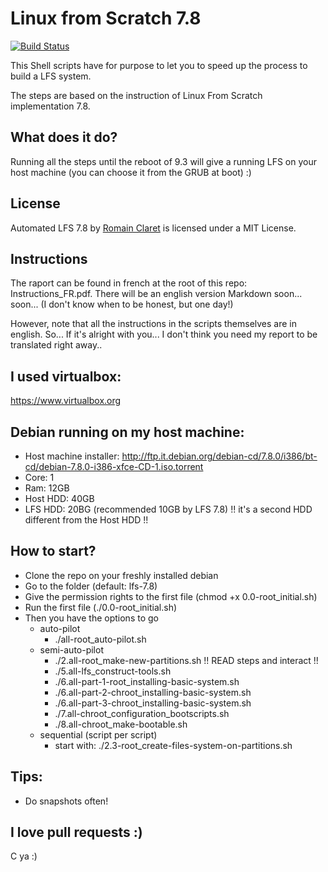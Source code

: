 # Linux from Scratch 7.8
[![Build Status](https://travis-ci.org/Rocla/lfs-7.8.svg?branch=master)](https://travis-ci.org/Rocla/lfs-7.8)

This Shell scripts have for purpose to let you to speed up the process to build a LFS system.

The steps are based on the instruction of Linux From Scratch implementation 7.8.

## What does it do?
Running all the steps until the reboot of 9.3 will give a running LFS on your host machine (you can choose it from the GRUB at boot) :)

## License

Automated LFS 7.8 by [Romain Claret](http://romainclaret.com) is licensed under a MIT License.

## Instructions
The raport can be found in french at the root of this repo: Instructions_FR.pdf.
There will be an english version Markdown soon... soon... (I don't know when to be honest, but one day!)

However, note that all the instructions in the scripts themselves are in english. So... If it's alright with you... I don't think you need my report to be translated right away..

## I used virtualbox:
https://www.virtualbox.org

## Debian running on my host machine:
- Host machine installer: http://ftp.it.debian.org/debian-cd/7.8.0/i386/bt-cd/debian-7.8.0-i386-xfce-CD-1.iso.torrent
- Core: 1
- Ram: 12GB
- Host HDD: 40GB
- LFS HDD: 20BG (recommended 10GB by LFS 7.8) !! it's a second HDD different from the Host HDD !!

## How to start?
- Clone the repo on your freshly installed debian
- Go to the folder (default: lfs-7.8)
- Give the permission rights to the first file (chmod +x 0.0-root_initial.sh)
- Run the first file (./0.0-root_initial.sh)
- Then you have the options to go
  - auto-pilot
    - ./all-root_auto-pilot.sh
  - semi-auto-pilot
    - ./2.all-root_make-new-partitions.sh !! READ steps and interact !!
    - ./5.all-lfs_construct-tools.sh
    - ./6.all-part-1-root_installing-basic-system.sh
    - ./6.all-part-2-chroot_installing-basic-system.sh
    - ./6.all-part-3-chroot_installing-basic-system.sh
    - ./7.all-chroot_configuration_bootscripts.sh
    - ./8.all-chroot_make-bootable.sh
  - sequential (script per script)
    - start with: ./2.3-root_create-files-system-on-partitions.sh

## Tips:
- Do snapshots often!

## I love pull requests :)

C ya :)
